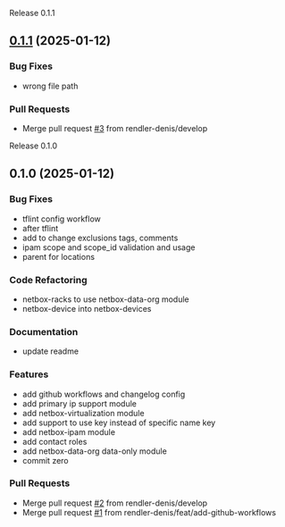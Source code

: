 
<a name="0.1.1">Release 0.1.1</a>
## [0.1.1](https://github.com/rendler-denis/tf-mod-netbox/compare/0.1.0...0.1.1) (2025-01-12)

### Bug Fixes

* wrong file path

### Pull Requests

* Merge pull request [#3](https://github.com/rendler-denis/tf-mod-netbox/issues/3) from rendler-denis/develop


<a name="0.1.0">Release 0.1.0</a>
## 0.1.0 (2025-01-12)

### Bug Fixes

* tflint config workflow
* after tflint
* add to change exclusions tags, comments
* ipam scope and scope_id validation and usage
* parent for locations

### Code Refactoring

* netbox-racks to use netbox-data-org module
* netbox-device into netbox-devices

### Documentation

* update readme

### Features

* add github workflows and changelog config
* add primary ip support module
* add netbox-virtualization module
* add support to use key instead of specific name key
* add netbox-ipam module
* add contact roles
* add netbox-data-org data-only module
* commit zero

### Pull Requests

* Merge pull request [#2](https://github.com/rendler-denis/tf-mod-netbox/issues/2) from rendler-denis/develop
* Merge pull request [#1](https://github.com/rendler-denis/tf-mod-netbox/issues/1) from rendler-denis/feat/add-github-workflows

